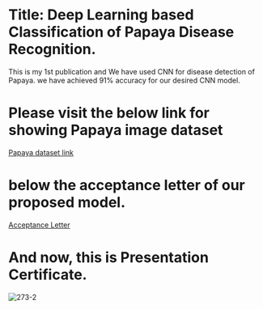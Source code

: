 # Title: Deep Learning based Classification of Papaya Disease Recognition.
This is my 1st publication and We have used CNN for disease detection of Papaya. we have achieved 91% accuracy for our desired CNN model. 

# Please visit the below link for showing Papaya image dataset
[Papaya dataset link](https://github.com/imdadulhaque1/papaya)

# below the acceptance letter of our proposed model.
[Acceptance Letter](https://drive.google.com/file/d/1Uo1Od5bheyY361XSx6eZ-F0Jz_-B8eZR/view?usp=sharing)

# And now, this is Presentation Certificate.
![273-2](https://user-images.githubusercontent.com/45633928/103079973-1f5b8280-45ff-11eb-9b4d-8a5bf209a4bd.jpg)
